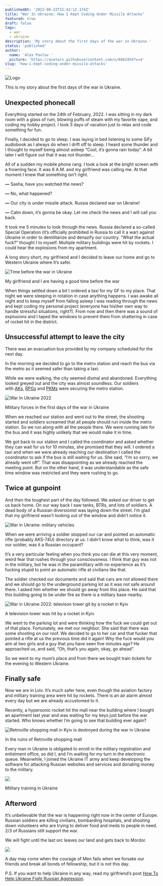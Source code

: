 ```yaml
---
publishedAt: '2022-08-22T15:42:12.174Z'
title: "War In Ukraine: How I Kept Coding Under Missile Attacks"
featured: true
draft: false
tags:
  - war
  - ukraine
description: 'My story about the first days of the war in Ukraine.'
status: 'published'
author:
  name: 'Alex Pavlov '
  picture: 'https://avatars.githubusercontent.com/u/6662454?v=4'
slug: 'how-i-kept-coding-under-missile-attacks'
---
```


![Logo](/assets/war-logo.webp)

This is my story about the first days of the war in Ukraine.

## Unexpected phonecall

Everything started on the 24th of February, 2022. I was sitting in my dark room with a glass of rum, blowing puffs of steam with my favorite vape, and coding my hobby project. I took 3 days of vacation just to relax and code something for fun.

Finally, I decided to go to sleep. I was laying in bed listening to some SiFy audiobook as I always do when I drift off to sleep. I heard some thunder and I thought to myself being almost asleep “Cool, it’s gonna rain today”. A bit later I will figure out that it was not thunder…

All of a sudden my mobile phone rang. I took a look at the bright screen with a frowning face. It was 6 A.M. and my girlfriend was calling me. At that moment I knew that something isn’t right.

**—** Sasha, have you watched the news?

**—** No, what happened?

**—** Our city is under missile attack. Russia declared war on Ukraine!

**—** Calm down, it’s gonna be okay. Let me check the news and I will call you back.

It took me 5 minutes to look through the news. Russia declared a so-called Special Operation (it’s officially prohibited in Russia to call it a war) against Ukraine in order to demilitarize and denazify our country. “What the actual fuck?” thought I to myself. Multiple military buildings were hit by rockets. I could hear the explosions from my apartment.

A long story short, my girlfriend and I decided to leave our home and go to Western Ukraine where it’s safer.

![Time before the war in Ukraine](/assets/alinka.jpeg)

My girlfriend and I are having a good time before the war

When things settled down a bit I ordered a taxi for my GF to my place. That night we were sleeping in rotation in case anything happens. I was awake all night and to keep myself from falling asleep I was reading through the news and kept coding my personal project (everyone has his\her own way to handle stressful situations, right?). From now and then there was a sound of explosions and I taped the windows to prevent them from shattering in case of rocket hit in the district.

## Unsuccessful attempt to leave the city

There was an evacuation bus provided by my company scheduled for the next day.

In the morning we decided to go to the metro station and reach the bus via the metro as it seemed safer than taking a taxi.

While we were walking, the city seemed dismal and abandoned. Everything looked greyed out and the city was almost soundless. Our soldiers with [AKs](https://en.wikipedia.org/wiki/AK-47), [RPGs](https://en.wikipedia.org/wiki/Rocket-propelled_grenade) and [PKMs](https://en.wikipedia.org/wiki/PK_machine_gun) were securing the metro station.

![War In Ukraine 2022](/assets/soldier.webp)

Military forces in the first days of the war in Ukraine

When we reached our station and went out to the street, the shooting started and soldiers screamed that all people should run inside the metro station. So we run along with all the people there. We were running late for the bus and it was highly unlikely that we would make it in time.

We got back to our station and I called the coordinator and asked whether they can wait for us for 10 minutes, she promised that they will. I ordered a taxi and when we were already reaching our destination I called the coordinator to ask if the bus is still waiting for us. She said, “I’m so sorry, we already went off”. That was disappointing as we already reached the meeting point. But on the other hand, it was understandable as the safe time window was restricted and they were rushing to go.

## Twice at gunpoint

And then the toughest part of the day followed. We asked our driver to get us back home. On our way back I saw tanks, BTRs, and lots of soldiers. A dead body of a Russian diversionist was laying down the street. I’m glad that my girlfriend wasn’t looking out of the window and didn’t notice it.

![War in Ukraine: military vehicles](/assets/convoy.jpeg)

When we were arriving a soldier stopped our car and pointed an automatic rifle (probably AKS-74U) directory at us. I didn’t know what to think, was it our soldier, was it a Russian occupant?

It’s a very particular feeling when you think you can die at this very moment, weird fear that rushes through your consciousness. I think that guy was not in the military, but he was in the paramilitary with no experience as it’s fucking stupid to point an automatic rifle at civilians like that.

The soldier checked our documents and said that cars are not allowed there and we should go to the underground parking lot as it was not safe around there. I asked him whether we should go away from this place. He said that this building going to be under fire as there is a military base nearby.

![War in Ukraine 2022: televison tower git by a rocket in Kyiv](/assets/tele.webp)

A television tower was hit by a rocket in Kyiv

We went to the parking lot and were thinking how the fuck we could get out of that place. Fortunately, we met our neighbor. She said that there was some shooting on our roof. We decided to go to her car and that fucker that pointed a rifle at us the previous time did it again! Why the fuck would you aim at two girls and a guy that you have seen five minutes ago? He approached us, and said, “Oh, that’s you again, okay, go ahead”.

So we went to my mum’s place and from there we bought train tickets for the evening to Western Ukraine.

## Finally safe

Now we are in Lviv. It’s much safer here, even though the aviation factory and military training area were hit by rockets. There is an air alarm almost every day but we are already accustomed to it.

Recently, a hypersonic rocket hit the mall near the building where I bought an apartment last year and was waiting for my keys just before the war started. Who knows whether I’m going to see that building ever again?

![Retroville shopping mall in Kyiv is destroyed during the war in Ukraine](/assets/varshavsky.jpeg)

In the ruins of Retroville shopping mall

Every man in Ukraine is obligated to enroll in the military registration and enlistment office, so did I, and I’m waiting for my turn in the electronic queue. Meanwhile, I joined the Ukraine IT army and keep developing the software for attacking Russian websites and services and donating money to the military.

![](/assets/special-forces.jpeg)

Military training in Ukraine

## Afterword

It’s unbelievable that the war is happening right now in the center of Europe. Russian soldiers are killing civilians, bombarding hospitals, and shooting down volunteers who are trying to deliver food and meds to people in need. 2/3 of Russians still support the war.

We will fight until the last orc leaves our land and gets back to Mordor.

![](/assets/lord-of-the-rings.jpeg)

A day may come when the courage of Men fails when we forsake our friends and break all bonds of fellowship, but it is not this day.

P.S. If you want to help Ukraine in any way, read my girlfriend’s post [How To Help Ukraine Fight Russian Aggression](https://awesomekyiv.com/2022/03/02/help-ukraine-against-russian-aggression/).
